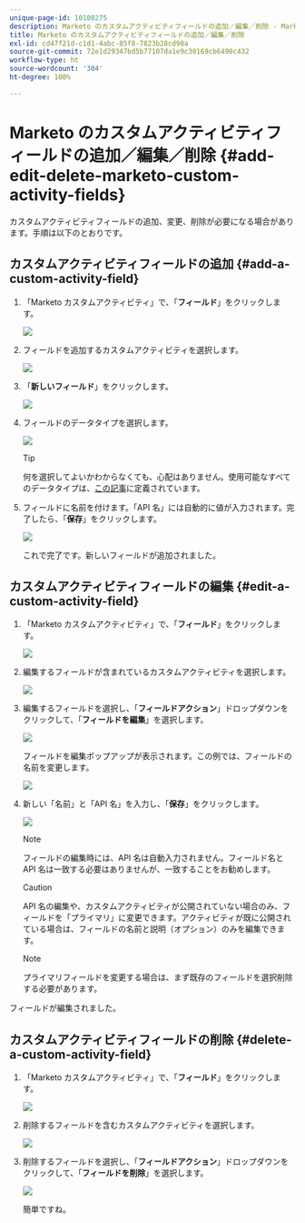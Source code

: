 ```yaml
---
unique-page-id: 10100275
description: Marketo のカスタムアクティビティフィールドの追加／編集／削除 - Marketo ドキュメント - 製品ドキュメント
title: Marketo のカスタムアクティビティフィールドの追加／編集／削除
exl-id: cd47f21d-c1d1-4abc-85f8-7823b28cd98a
source-git-commit: 72e1d29347bd5b77107da1e9c30169cb6490c432
workflow-type: ht
source-wordcount: '304'
ht-degree: 100%

---
```


# Marketo のカスタムアクティビティフィールドの追加／編集／削除 {#add-edit-delete-marketo-custom-activity-fields}

カスタムアクティビティフィールドの追加、変更、削除が必要になる場合があります。手順は以下のとおりです。

## カスタムアクティビティフィールドの追加 {#add-a-custom-activity-field}

1. 「Marketo カスタムアクティビティ」で、「**フィールド**」をクリックします。

   ![](assets/one-3.png)

1. フィールドを追加するカスタムアクティビティを選択します。

   ![](assets/two-3.png)

1. 「**新しいフィールド**」をクリックします。

   ![](assets/three-3.png)

1. フィールドのデータタイプを選択します。

   ![](assets/four-3.png)

   >[!TIP]
   >
   >何を選択してよいかわからなくても、心配はありません。使用可能なすべてのデータタイプは、[この記事](/help/marketo/product-docs/administration/field-management/custom-field-type-glossary.md)に定義されています。

1. フィールドに名前を付けます。「API 名」には自動的に値が入力されます。完了したら、「**保存**」をクリックします。

   ![](assets/five-3.png)

   これで完了です。新しいフィールドが追加されました。

## カスタムアクティビティフィールドの編集 {#edit-a-custom-activity-field}

1. 「Marketo カスタムアクティビティ」で、「**フィールド**」をクリックします。

   ![](assets/one-3.png)

1. 編集するフィールドが含まれているカスタムアクティビティを選択します。

   ![](assets/seven.png)

1. 編集するフィールドを選択し、「**フィールドアクション**」ドロップダウンをクリックして、「**フィールドを編集**」を選択します。

   ![](assets/eight.png)

   フィールドを編集ポップアップが表示されます。この例では、フィールドの名前を変更します。

   ![](assets/nine.png)

1. 新しい「名前」と「API 名」を入力し、「**保存**」をクリックします。

   ![](assets/ten.png)

   >[!NOTE]
   >
   >フィールドの編集時には、API 名は自動入力されません。フィールド名と API 名は一致する必要はありませんが、一致することをお勧めします。

   >[!CAUTION]
   >
   >API 名の編集や、カスタムアクティビティが公開されていない場合のみ、フィールドを「プライマリ」に変更できます。アクティビティが既に公開されている場合は、フィールドの名前と説明（オプション）のみを編集できます。

   >[!NOTE]
   >
   >プライマリフィールドを変更する場合は、まず既存のフィールドを選択削除する必要があります。

フィールドが編集されました。

## カスタムアクティビティフィールドの削除 {#delete-a-custom-activity-field}

1. 「Marketo カスタムアクティビティ」で、「**フィールド**」をクリックします。

   ![](assets/one-3.png)

1. 削除するフィールドを含むカスタムアクティビティを選択します。

   ![](assets/twelve.png)

1. 削除するフィールドを選択し、「**フィールドアクション**」ドロップダウンをクリックして、「**フィールドを削除**」を選択します。

   ![](assets/thirteen.png)

   簡単ですね。

